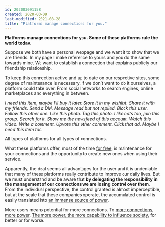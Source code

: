 ```yaml
---
id: 202003091158
created: 2020-03-09
last-modified: 2021-08-28
title: "Platforms manage connections for you."
---
```

**Platforms manage connections for you. Some of these platforms rule the world today.**

Suppose we both have a personal webpage and we want it to show that we are friends. In my page I make reference to yours and you do the same towards mine. We want to establish a connection that explains publicly our friendship relationship.

To keep this connection active and up to date on our respective sites, some degree of maintenance is necessary. If we don’t want to do it ourselves, a platform could take over. From social networks to search engines, online marketplaces and everything in between.

*I need this item, maybe I’ll buy it later. Store it in my wishlist. Share it with my friends. Send a DM. Message read but not replied. Block this user. Follow this other one. Like this photo. Tag this photo. I like cats too, join this group. Search for it. Show me the newsfeed of this account. Watch this video. Write a comment. Upvote this other comment. Click that ad. Maybe I need this item too.*

All types of platforms for all types of connections.

What these platforms offer, most of the time [for free](202003091212), is maintenance for your connections and the opportunity to create new ones when using their service.

Apparently, the deal seems all advantages for the user and it is undeniable that many of these platforms really contribute to improve our daily lives. But we must understand and be aware that **by delegating the responsibility in the management of our connections we are losing control over them**. From the individual perspective, the control granted is almost imperceptible, but at the scale that these companies operate, the accumulated control is easily translated into [an immense source of power](202003091213).

More users means potential for more connections. To [more connections, more power](202003091214). [The more power, the more capability to influence society](202003091215), for better or for worse.